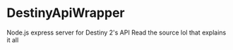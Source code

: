 # DestinyApiWrapper
Node.js express server for Destiny 2's API
Read the source lol that explains it all
